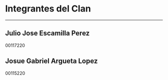 # Integrantes del Clan
----------------------------------------------------------------------------------
## Julio Jose Escamilla Perez
00117220

## Josue Gabriel Argueta Lopez
00115220
